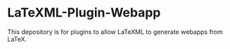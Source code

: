 # LaTeXML-Plugin-Webapp
This depository is for plugins to allow LaTeXML to generate webapps from LaTeX. 
